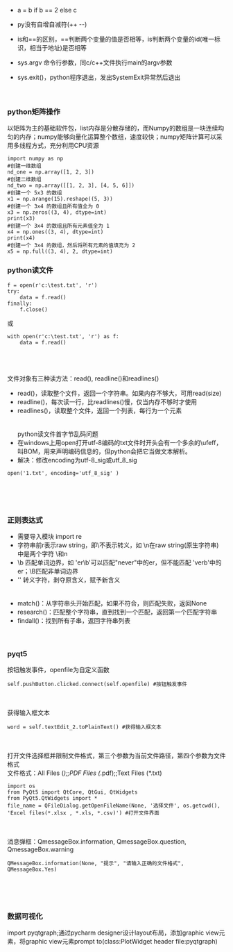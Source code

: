 - a = b if b == 2 else c

- py没有自增自减符(++ --)
- is和==的区别，==判断两个变量的值是否相等，is判断两个变量的id(唯一标识，相当于地址)是否相等
- sys.argv 命令行参数，同c/c++文件执行main的argv参数
- sys.exit()，python程序退出，发出SystemExit异常然后退出
</br></br></br>

### python矩阵操作
以矩阵为主的基础软件包，list内存是分散存储的，而Numpy的数组是一块连续均匀的内存；numpy能够向量化运算整个数组，速度较快；numpy矩阵计算可以采用多线程方式，充分利用CPU资源
```
import numpy as np
#创建一维数组
nd_one = np.array([1, 2, 3])
#创建二维数组
nd_two = np.array([[1, 2, 3], [4, 5, 6]])
#创建一个 5x3 的数组
x1 = np.arange(15).reshape((5, 3))
#创建一个 3x4 的数组且所有值全为 0
x3 = np.zeros((3, 4), dtype=int)
print(x3)
#创建一个 3x4 的数组且所有元素值全为 1
x4 = np.ones((3, 4), dtype=int)
print(x4)
#创建一个 3x4 的数组，然后将所有元素的值填充为 2
x5 = np.full((3, 4), 2, dtype=int)
```
### python读文件
```
f = open(r'c:\test.txt', 'r')
try:
    data = f.read()
finally:
    f.close()
```
或
```
with open(r'c:\test.txt', 'r') as f:
    data = f.read()
```
</br></br></br>
文件对象有三种读方法：read(), readline()和readlines()
- read()，读取整个文件，返回一个字符串。如果内存不够大，可用read(size)
- readline()，每次读一行，比readlines()慢，仅当内存不够时才使用
- readlines()，读取整个文件，返回一个列表，每行为一个元素
</br></br></br>
python读文件首字节乱码问题
- 在windows上用open打开utf-8编码的txt文件时开头会有一个多余的\ufeff，叫BOM，用来声明编码信息的，但python会把它当做文本解析。
- 解决：修改encoding为utf-8_sig或utf_8_sig
```
open('1.txt', encoding='utf_8_sig' )
```
</br></br></br>
### 正则表达式
- 需要导入模块 import re
- 字符串前r表示raw string，即\不表示转义，如 \n在raw string(原生字符串) 中是两个字符 \和n
- \b 匹配单词边界，如 'er\b'可以匹配"never"中的er，但不能匹配 'verb'中的er；\B匹配非单词边界
- '\' 转义字符，剥夺原含义，赋予新含义
</br></br></br>
- match()：从字符串头开始匹配，如果不符合，则匹配失败，返回None
- research()：匹配整个字符串，直到找到一个匹配，返回第一个匹配字符串
- findall()：找到所有子串，返回字符串列表
</br></br></br>
### pyqt5
按钮触发事件，openfile为自定义函数
```
self.pushButton.clicked.connect(self.openfile) #按钮触发事件
```
</br></br>
获得输入框文本
```
word = self.textEdit_2.toPlainText() #获得输入框文本
```
</br></br>
打开文件选择框并限制文件格式，第三个参数为当前文件路径，第四个参数为文件格式 </br>
文件格式：All Files (*);;PDF Files (*.pdf);;Text Files (*.txt)
```
import os
from PyQt5 import QtCore, QtGui, QtWidgets
from PyQt5.QtWidgets import *
file_name = QFileDialog.getOpenFileName(None, '选择文件', os.getcwd(), 'Excel files(*.xlsx , *.xls, *.csv)') #打开文件界面
```
</br></br>
消息弹框：QmessageBox.information, QmessageBox.question, QmessageBox.warning
```
QMessageBox.information(None, "提示", "请输入正确的文件格式", QMessageBox.Yes)
```
</br></br></br>
### 数据可视化
import pyqtgraph;通过pycharm designer设计layout布局，添加graphic view元素，将graphic view元素prompt to(class:PlotWidget header file:pyqtgraph)

